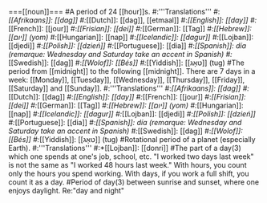 ===[[noun]]===
#A period of 24 [[hour]]s.
#:'''Translations'''
#:*[[Afrikaans]]: [[dag]]
#:*[[Dutch]]: [[dag]], [[etmaal]]
#:*[[English]]: [[day]]
#:*[[French]]: [[jour]]
#:*[[Frisian]]: [[dei]]
#:*[[German]]: [[Tag]]
#:*[[Hebrew]]: [[יום]] (yom)
#:*[[Hungarian]]: [[nap]]
#:*[[Icelandic]]: [[dagur]]
#:*[[Lojban]]: [[djedi]]
#:*[[Polish]]: [[dzień]]
#:*[[Portuguese]]: [[dia]]
#:*[[Spanish]]: día (remarque: Wednesday and Saturday take an accent in Spanish)
#:*[[Swedish]]: [[dag]]
#:*[[Wolof]]: [[Bés]]
#:*[[Yiddish]]: [[טאָג]] (tug)
#The period from [[midnight]] to the following [[midnight]]. There are 7 days in a week: [[Monday]], [[Tuesday]], [[Wednesday]], [[Thursday]], [[Friday]], [[Saturday]] and [[Sunday]].
#:'''Translations'''
#:*[[Afrikaans]]: [[dag]]
#:*[[Dutch]]: [[dag]]
#:*[[English]]: [[day]]
#:*[[French]]: [[jour]]
#:*[[Frisian]]: [[dei]]
#:*[[German]]: [[Tag]]
#:*[[Hebrew]]: [[יום]] (yom)
#:*[[Hungarian]]: [[nap]]
#:*[[Icelandic]]: [[dagur]]
#:*[[Lojban]]: [[djedi]]
#:*[[Polish]]: [[dzień]]
#:*[[Portuguese]]: [[dia]]
#:*[[Spanish]]: día (remarque: Wednesday and Saturday take an accent in Spanish)
#:*[[Swedish]]: [[dag]]
#:*[[Wolof]]: [[Bés]]
#:*[[Yiddish]]: [[טאָג]] (tug)
#Rotational period of a planet (especially Earth).
#:'''Translations'''
#:*[[Lojban]]: [[donri]]
#The part of a day(3) which one spends at one's job, school, etc. "I worked two days last week" is not the same as "I worked 48 hours last week." With hours, you count only the hours you spend working. With days, if you work a full shift, you count it as a day.
#Period of day(3) between sunrise and sunset, where one enjoys daylight. Re:"day and night"